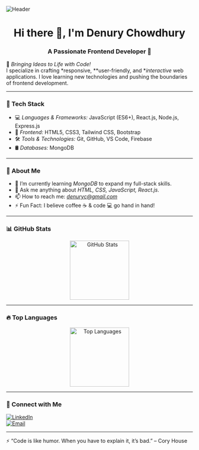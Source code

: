 ![Header](https://github.com/user-attachments/assets/3ab17cb1-e5b9-42b0-8cae-b6e941b1fa78)

<h1 align="center">Hi there 👋, I'm Denury Chowdhury</h1>
<h3 align="center">A Passionate Frontend Developer 🚀</h3>

🌟 *Bringing Ideas to Life with Code!*  
I specialize in crafting *responsive, **user-friendly, and **interactive* web applications. I love learning new technologies and pushing the boundaries of frontend development.

---

### 🚀 Tech Stack  
- 💻 *Languages & Frameworks:* JavaScript (ES6+), React.js, Node.js, Express.js  
- 🎨 *Frontend:* HTML5, CSS3, Tailwind CSS, Bootstrap  
- 🛠 *Tools & Technologies:* Git, GitHub, VS Code, Firebase  
- 🛢 *Databases:* MongoDB 

---

### 📌 About Me  
- 🌱 I’m currently learning *MongoDB* to expand my full-stack skills.  
- 💬 Ask me anything about *HTML, CSS, JavaScript, React.js*.  
- 📫 How to reach me: *denuryc@gmail.com*  
- ⚡ Fun Fact: I believe coffee ☕ & code 💻 go hand in hand!

---

### 📊 GitHub Stats  
<div align="center">
  <img src="https://github-readme-stats.vercel.app/api?username=Denurychowdhury&show_icons=true&count_private=true&theme=radical" alt="GitHub Stats" height="160px"/>
</div>

---

### 🔥 Top Languages  
<div align="center">
  <img src="https://github-readme-stats.vercel.app/api/top-langs/?username=Denurychowdhury&layout=compact&theme=radical" alt="Top Languages" height="160px"/>
</div>

---

### 🎯 Connect with Me  
[![LinkedIn](https://img.shields.io/badge/LinkedIn-blue?style=for-the-badge&logo=linkedin)](https://www.linkedin.com/in/denury-chowdhury-796094243/)  
[![Email](https://img.shields.io/badge/Email-denuryc@gmail.com-red?style=for-the-badge&logo=gmail)](mailto:denuryc@gmail.com)  

---

⚡ “Code is like humor. When you have to explain it, it’s bad.” – Cory House
